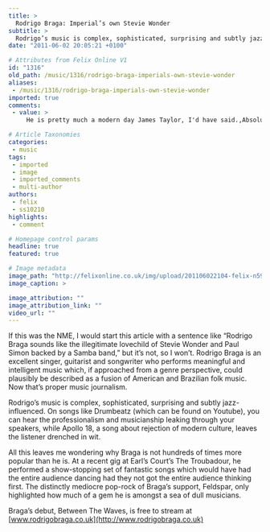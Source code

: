 ```yaml
---
title: >
  Rodrigo Braga: Imperial’s own Stevie Wonder
subtitle: >
  Rodrigo’s music is complex, sophisticated, surprising and subtly jazz-influenced
date: "2011-06-02 20:05:21 +0100"

# Attributes from Felix Online V1
id: "1316"
old_path: /music/1316/rodrigo-braga-imperials-own-stevie-wonder
aliases:
 - /music/1316/rodrigo-braga-imperials-own-stevie-wonder
imported: true
comments:
 - value: >
     He is pretty much a modern day James Taylor, I'd have said.,Absolutely awesome musician, one to keep an eye out for - Rod you Rock!

# Article Taxonomies
categories:
 - music
tags:
 - imported
 - image
 - imported_comments
 - multi-author
authors:
 - felix
 - ss10210
highlights:
 - comment

# Homepage control params
headline: true
featured: true

# Image metadata
image_path: "http://felixonline.co.uk/img/upload/201106022104-felix-n59219057473_2189194_254557.jpg"
image_caption: >

image_attribution: ""
image_attribution_link: ""
video_url: ""
---
```


If this was the NME, I would start this article with a sentence like “Rodrigo Braga sounds like the illegitimate lovechild of Stevie Wonder and Paul Simon backed by a Samba band,” but it’s not, so I won’t. Rodrigo Braga is an excellent singer, guitarist and songwriter who performs meaningful and intelligent music which, if approached from a genre perspective, could plausibly be described as a fusion of American and Brazilian folk music. Now that’s proper music journalism.

Rodrigo’s music is complex, sophisticated, surprising and subtly jazz-influenced. On songs like Drumbeatz (which can be found on Youtube), you can hear the professionalism and musicianship leaking through your speakers, while Apollo 18, a song about rejection of modern culture, leaves the listener drenched in wit.

All this leaves me wondering why Braga is not hundreds of times more popular than he is. At a recent gig at Earl’s Court’s The Troubadour, he performed a show-stopping set of fantastic songs which would have had the entire audience dancing had they not got the entire audience thinking first. The distinctly mediocre pop-rock of Braga’s support, Feldspar, only highlighted how much of a gem he is amongst a sea of dull musicians.

Braga’s debut, Between The Waves, is free to stream at [www.rodrigobraga.co.uk](http://www.rodrigobraga.co.uk)
